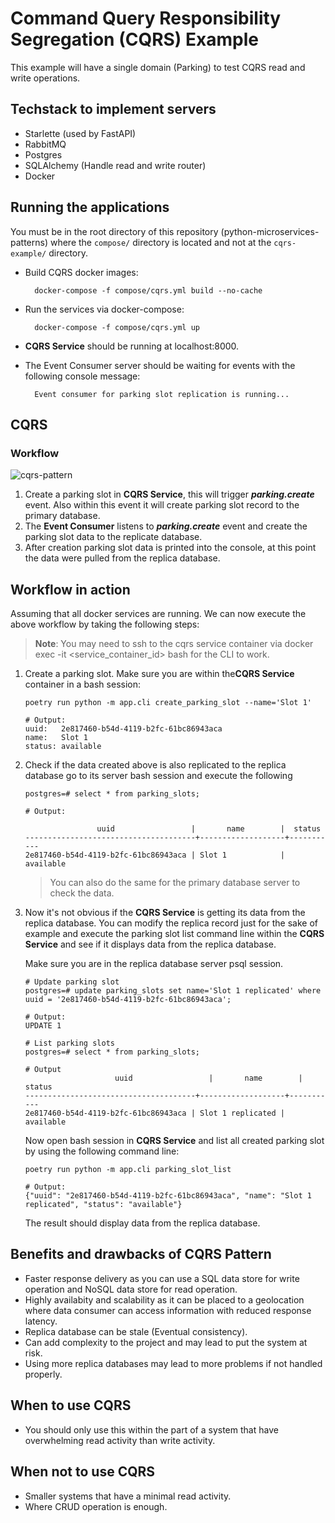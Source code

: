 # Command Query Responsibility Segregation (CQRS) Example

This example will have a single domain (Parking) to test CQRS read and write operations.

## Techstack to implement servers

- Starlette (used by FastAPI)
- RabbitMQ
- Postgres
- SQLAlchemy (Handle read and write router)
- Docker

## Running the applications

You must be in the root directory of this repository (python-microservices-patterns) where the `compose/` directory is located and not at the `cqrs-example/` directory.

- Build CQRS docker images:

        docker-compose -f compose/cqrs.yml build --no-cache

- Run the services via docker-compose:

        docker-compose -f compose/cqrs.yml up

- **CQRS Service** should be running at localhost:8000.
- The Event Consumer server should be waiting for events with the following console message:

        Event consumer for parking slot replication is running...

## CQRS 

### Workflow

![cqrs-pattern](https://github.com/roelzkie15/python-microservices-patterns/blob/cqrs/cqrs-example/resources/cqrs-pattern.png)

1. Create a parking slot in **CQRS Service**, this will trigger _**parking.create**_ event. Also within this event it will create parking slot record to the primary database.
2. The **Event Consumer** listens to _**parking.create**_ event and create the parking slot data to the replicate database.
3. After creation parking slot data is printed into the console, at this point the data were pulled from the replica database.

## Workflow in action

Assuming that all docker services are running. We can now execute the above workflow by taking the following steps:

> **Note**: You may need to ssh to the cqrs service container via docker exec -it <service_container_id> bash for the CLI to work.

1. Create a parking slot. Make sure you are within the**CQRS Service** container in a bash session:

    ```
    poetry run python -m app.cli create_parking_slot --name='Slot 1'

    # Output:
    uuid:   2e817460-b54d-4119-b2fc-61bc86943aca
    name:   Slot 1
    status: available
    ```

1. Check if the data created above is also replicated to the replica database go to its server bash session and execute the following

    ```
    postgres=# select * from parking_slots;

    # Output:

                    uuid                 |       name        |  status   
    --------------------------------------+-------------------+-----------
    2e817460-b54d-4119-b2fc-61bc86943aca | Slot 1            | available
    ```

    > You can also do the same for the primary database server to check the data.

1. Now it's not obvious if the **CQRS Service** is getting its data from the replica database. You can modify the replica record just for the sake of example and execute the parking slot list command line within the **CQRS Service** and see if it displays data from the replica database.

    Make sure you are in the replica database server psql session.
    ```
    # Update parking slot
    postgres=# update parking_slots set name='Slot 1 replicated' where uuid = '2e817460-b54d-4119-b2fc-61bc86943aca';

    # Output:
    UPDATE 1

    # List parking slots
    postgres=# select * from parking_slots;

    # Output
                        uuid                 |       name        |  status   
    --------------------------------------+-------------------+-----------
    2e817460-b54d-4119-b2fc-61bc86943aca | Slot 1 replicated | available
    ```

    Now open bash session in **CQRS Service** and list all created parking slot by using the following command line:

    ```
    poetry run python -m app.cli parking_slot_list

    # Output:
    {"uuid": "2e817460-b54d-4119-b2fc-61bc86943aca", "name": "Slot 1 replicated", "status": "available"}
    ```

    The result should display data from the replica database.

## Benefits and drawbacks of CQRS Pattern

- Faster response delivery as you can use a SQL data store for write operation and NoSQL data store for read operation.
- Highly availabity and scalability as it can be placed to a geolocation where data consumer can access information with reduced response latency.
- Replica database can be stale (Eventual consistency).
- Can add complexity to the project and may lead to put the system at risk.
- Using more replica databases may lead to more problems if not handled properly.


## When to use CQRS

- You should only use this within the part of a system that have overwhelming read activity than write activity.

## When not to use CQRS

- Smaller systems that have a minimal read activity.
- Where CRUD operation is enough.

